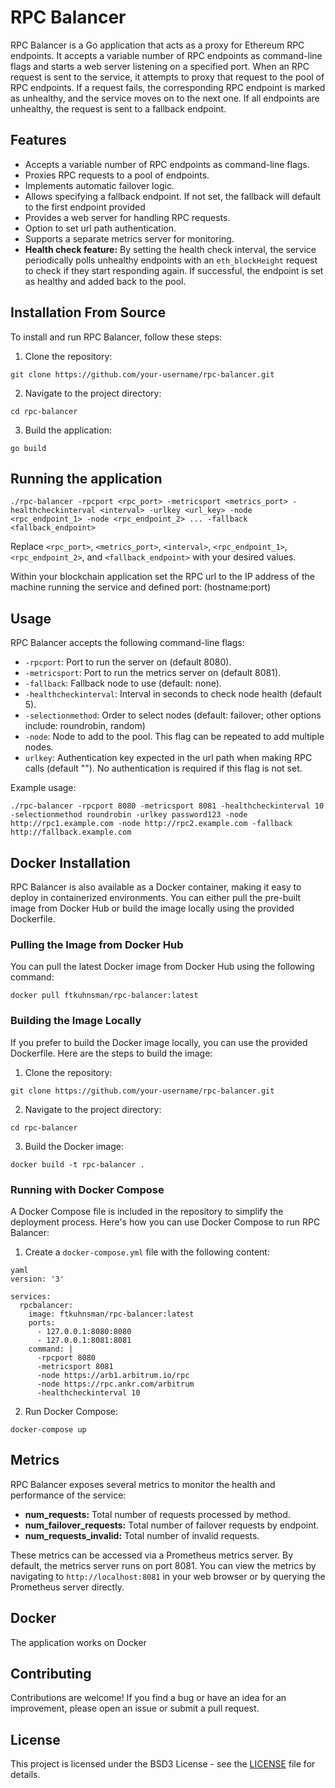 # RPC Balancer

RPC Balancer is a Go application that acts as a proxy for Ethereum RPC endpoints. It accepts a variable number of RPC endpoints as command-line flags and starts a web server listening on a specified port. When an RPC request is sent to the service, it attempts to proxy that request to the pool of RPC endpoints. If a request fails, the corresponding RPC endpoint is marked as unhealthy, and the service moves on to the next one. If all endpoints are unhealthy, the request is sent to a fallback endpoint.

## Features

- Accepts a variable number of RPC endpoints as command-line flags.
- Proxies RPC requests to a pool of endpoints.
- Implements automatic failover logic.
- Allows specifying a fallback endpoint. If not set, the fallback will default to the first endpoint provided
- Provides a web server for handling RPC requests.
- Option to set url path authentication.
- Supports a separate metrics server for monitoring.
- **Health check feature:** By setting the health check interval, the service periodically polls unhealthy endpoints with an `eth_blockHeight` request to check if they start responding again. If successful, the endpoint is set as healthy and added back to the pool.

## Installation From Source

To install and run RPC Balancer, follow these steps:

1. Clone the repository:

```
git clone https://github.com/your-username/rpc-balancer.git
```

2. Navigate to the project directory:

```
cd rpc-balancer
```

3. Build the application:

```
go build
```


## Running the application

```
./rpc-balancer -rpcport <rpc_port> -metricsport <metrics_port> -healthcheckinterval <interval> -urlkey <url_key> -node <rpc_endpoint_1> -node <rpc_endpoint_2> ... -fallback <fallback_endpoint>
```
Replace `<rpc_port>`, `<metrics_port>`, `<interval>`, `<rpc_endpoint_1>`, `<rpc_endpoint_2>`, and `<fallback_endpoint>` with your desired values.

Within your blockchain application set the RPC url to the IP address of the machine running the service and defined port: (hostname:port)

## Usage

RPC Balancer accepts the following command-line flags:

- `-rpcport`: Port to run the server on (default 8080).
- `-metricsport`: Port to run the metrics server on (default 8081).
- `-fallback`: Fallback node to use (default: none).
- `-healthcheckinterval`: Interval in seconds to check node health (default 5).
- `-selectionmethod`: Order to select nodes (default: failover; other options include: roundrobin, random)
- `-node`: Node to add to the pool. This flag can be repeated to add multiple nodes.
- `urlkey`: Authentication key expected in the url path when making RPC calls (default ""). No authentication is required if this flag is not set.

Example usage:

```
./rpc-balancer -rpcport 8080 -metricsport 8081 -healthcheckinterval 10 -selectionmethod roundrobin -urlkey password123 -node http://rpc1.example.com -node http://rpc2.example.com -fallback http://fallback.example.com
```

## Docker Installation

RPC Balancer is also available as a Docker container, making it easy to deploy in containerized environments. You can either pull the pre-built image from Docker Hub or build the image locally using the provided Dockerfile.

### Pulling the Image from Docker Hub

You can pull the latest Docker image from Docker Hub using the following command:

```
docker pull ftkuhnsman/rpc-balancer:latest
```

### Building the Image Locally

If you prefer to build the Docker image locally, you can use the provided Dockerfile. Here are the steps to build the image:

1. Clone the repository:

```
git clone https://github.com/your-username/rpc-balancer.git
```

2. Navigate to the project directory:

```
cd rpc-balancer
```

3. Build the Docker image:

```
docker build -t rpc-balancer .
```

### Running with Docker Compose

A Docker Compose file is included in the repository to simplify the deployment process. Here's how you can use Docker Compose to run RPC Balancer:

1. Create a `docker-compose.yml` file with the following content:

```
yaml
version: '3'

services:
  rpcbalancer:
    image: ftkuhnsman/rpc-balancer:latest
    ports:
      - 127.0.0.1:8080:8080
      - 127.0.0.1:8081:8081
    command: |
      -rpcport 8080
      -metricsport 8081
      -node https://arb1.arbitrum.io/rpc
      -node https://rpc.ankr.com/arbitrum
      -healthcheckinterval 10
```

2. Run Docker Compose:

```
docker-compose up
```

## Metrics

RPC Balancer exposes several metrics to monitor the health and performance of the service:

- **num_requests:** Total number of requests processed by method.
- **num_failover_requests:** Total number of failover requests by endpoint.
- **num_requests_invalid:** Total number of invalid requests.

These metrics can be accessed via a Prometheus metrics server. By default, the metrics server runs on port 8081. You can view the metrics by navigating to `http://localhost:8081` in your web browser or by querying the Prometheus server directly.

## Docker

The application works on Docker

## Contributing

Contributions are welcome! If you find a bug or have an idea for an improvement, please open an issue or submit a pull request.

## License

This project is licensed under the BSD3 License - see the [LICENSE](LICENSE) file for details.